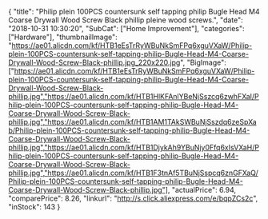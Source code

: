 {
	"title": "Philip plein 100PCS countersunk self tapping philip Bugle Head M4 Coarse Drywall Wood Screw Black phillip pleine  wood screws.",
	"date": "2018-10-31 10:30:20",
	"SubCat": ["Home Improvement"],
	"categories": ["Hardware"],
	"thumbnailImage": "https://ae01.alicdn.com/kf/HTB1eEsTrRyWBuNkSmFPq6xguVXaW/Philip-plein-100PCS-countersunk-self-tapping-philip-Bugle-Head-M4-Coarse-Drywall-Wood-Screw-Black-phillip.jpg_220x220.jpg",
	"BigImage": ["https://ae01.alicdn.com/kf/HTB1eEsTrRyWBuNkSmFPq6xguVXaW/Philip-plein-100PCS-countersunk-self-tapping-philip-Bugle-Head-M4-Coarse-Drywall-Wood-Screw-Black-phillip.jpg","https://ae01.alicdn.com/kf/HTB1HlKFAnlYBeNjSszcq6zwhFXaI/Philip-plein-100PCS-countersunk-self-tapping-philip-Bugle-Head-M4-Coarse-Drywall-Wood-Screw-Black-phillip.jpg","https://ae01.alicdn.com/kf/HTB1AM1TAkSWBuNjSszdq6zeSpXab/Philip-plein-100PCS-countersunk-self-tapping-philip-Bugle-Head-M4-Coarse-Drywall-Wood-Screw-Black-phillip.jpg","https://ae01.alicdn.com/kf/HTB1DjykAh9YBuNjy0Ffq6xIsVXaH/Philip-plein-100PCS-countersunk-self-tapping-philip-Bugle-Head-M4-Coarse-Drywall-Wood-Screw-Black-phillip.jpg","https://ae01.alicdn.com/kf/HTB1F3tnAf5TBuNjSspcq6znGFXaQ/Philip-plein-100PCS-countersunk-self-tapping-philip-Bugle-Head-M4-Coarse-Drywall-Wood-Screw-Black-phillip.jpg"],
	"actualPrice": 6.94,
	"comparePrice": 8.26,
	"linkurl": "http://s.click.aliexpress.com/e/bqpZCs2c",
	"inStock": 143
}
